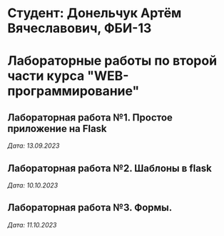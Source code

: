 # Студент: Донельчук Артём Вячеславович, ФБИ-13

# Лабораторные работы по второй части курса "WEB-программирование"

## Лабораторная работа №1. Простое приложение на Flask

*Дата: 13.09.2023*

## Лабораторная работа №2. Шаблоны в flask

*Дата: 10.10.2023*

## Лабораторная работа №3. Формы.

*Дата: 11.10.2023*
